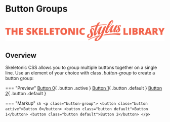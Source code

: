 # Button Groups

![Banner representing the Skeletonic Stylus Library](../assets/skeletonic-stylus-header.svg)

## Overview

Skeletonic CSS allows you to group multiple buttons together on a single line. Use an element of your choice with class *.button-group* to create a button group:

=== "Preview"
    [Button 0](https://skeletonic.io){ .button .active  }
    [Button 1](https://skeletonic.io){ .button .default }
    [Button 2](https://skeletonic.io){ .button .default }

=== "Markup"
    ```sh
    <p class="button-group">
        <button class="button active">Button 0</button>
        <button class="button default">Button 1</button>
        <button class="button default">Button 2</button>
    </p>
    ```
